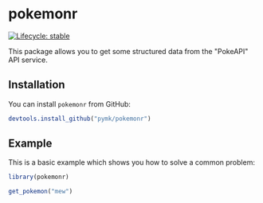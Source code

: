 
# pokemonr

<!-- badges: start -->
[![Lifecycle: stable](https://img.shields.io/badge/lifecycle-stable-brightgreen.svg)](https://lifecycle.r-lib.org/articles/stages.html#stable)
<!-- badges: end -->

This package allows you to get some structured data from the "PokeAPI" API service.

## Installation

You can install `pokemonr` from GitHub:

```R
devtools.install_github("pymk/pokemonr")
```

## Example

This is a basic example which shows you how to solve a common problem:

```R
library(pokemonr)

get_pokemon("mew")
```
